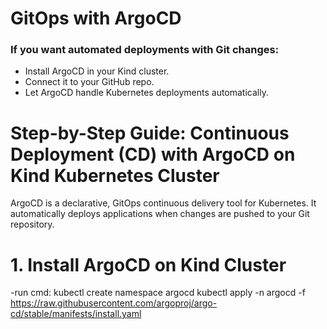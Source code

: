 #  GitOps with ArgoCD

### If you want automated deployments with Git changes:

* Install ArgoCD in your Kind cluster.
* Connect it to your GitHub repo.
* Let ArgoCD handle Kubernetes deployments automatically.

# Step-by-Step Guide: Continuous Deployment (CD) with ArgoCD on Kind Kubernetes Cluster
ArgoCD is a declarative, GitOps continuous delivery tool for Kubernetes. It automatically deploys applications when changes are pushed to your Git repository.

# 1. Install ArgoCD on Kind Cluster
-run cmd: kubectl create namespace argocd kubectl apply -n argocd -f https://raw.githubusercontent.com/argoproj/argo-cd/stable/manifests/install.yaml

